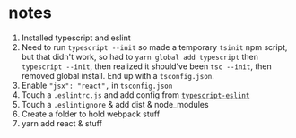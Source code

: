 # notes

1. Installed typescript and eslint
2. Need to run `typescript --init` so made a temporary `tsinit` npm script, but that didn't work, so had to `yarn global add typescript` then `typescript --init`, then realized it should've been `tsc --init`, then removed global install. End up with a `tsconfig.json`.
3. Enable `"jsx": "react",` in `tsconfig.json`
4. Touch a `.eslintrc.js` and add config from [`typescript-eslint`](https://github.com/typescript-eslint/typescript-eslint/blob/master/docs/getting-started/linting/README.md)
5. Touch a `.eslintignore` & add dist & node_modules
5. Create a folder to hold webpack stuff
6. yarn add react & stuff
